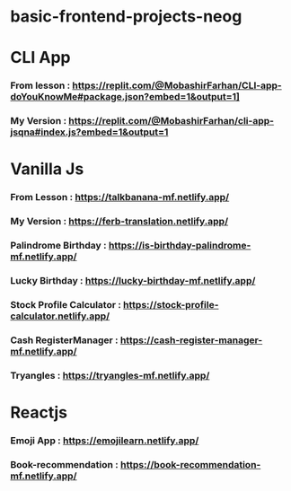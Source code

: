 # basic-frontend-projects-neog
# CLI App
### From lesson  : https://replit.com/@MobashirFarhan/CLI-app-doYouKnowMe#package.json?embed=1&output=1]
### My Version : https://replit.com/@MobashirFarhan/cli-app-jsqna#index.js?embed=1&output=1



# Vanilla Js
### From Lesson : https://talkbanana-mf.netlify.app/
### My Version : https://ferb-translation.netlify.app/
### Palindrome Birthday : https://is-birthday-palindrome-mf.netlify.app/
### Lucky Birthday : https://lucky-birthday-mf.netlify.app/
### Stock Profile Calculator : https://stock-profile-calculator.netlify.app/
### Cash RegisterManager : https://cash-register-manager-mf.netlify.app/
### Tryangles : https://tryangles-mf.netlify.app/

# Reactjs
### Emoji App : https://emojilearn.netlify.app/
### Book-recommendation : https://book-recommendation-mf.netlify.app/
